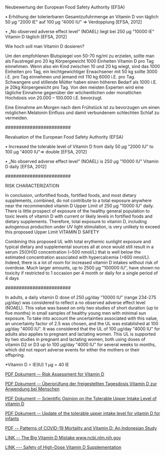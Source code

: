 
Neubewertung der European Food Safety Authority (EFSA)

• Erhöhung der tolerierbaren Gesamtzufuhrmenge an Vitamin D von täglich
50 µg "2000 IE" auf 100 µg "4000 IU" => Verdopplung [EFSA, 2012]

• „No observed adverse effect level“ (NOAEL) liegt bei 250 µg "10000 IE" Vitamin D
täglich [EFSA, 2012]

Wie hoch soll man Vitamin D dosieren?

Um den empfohlenen Blutspiegel von 50-70 ng/ml zu erzielen, sollte man als Faustregel pro 20 kg Körpergewicht 1000 Einheiten Vitamin D pro Tag einnehmen. Wenn also ein Kind zwischen 10 und 20 kg wiegt, sind das 1000 Einheiten pro Tag, ein leichtgewichtiger Erwachsener mit 50 kg sollte 3000 i.E. pro Tag einnehmen und jemand mit 110 kg 6000 i.E. pro Tag. Schwangere und stillende Mütter haben einen höheren Bedarf als 1000 i.E. je 20kg Körpergewicht pro Tag. Von den meisten Experten wird eine tägliche Einnahme gegenüber der wöchentlichen oder monatlichen Hochdosis von 20.000 – 100.000 i.E. bevorzugt.

Eine Einnahme am Morgen nach dem Frühstück ist zu bevorzugen um einen möglichen Melatonin Einfluss und damit verbundenem schlechten Schlaf zu vermeiden.

########################

Revaluation of the European Food Safety Authority (EFSA)

• Increased the tolerable level of Vitamin D from daily
50 µg "2000 IU" to 100 µg "4000 IU"=> double [EFSA, 2012]

• „No observed adverse effect level“ (NOAEL) is 250 µg "10000 IU" Vitamin D
daily [EFSA, 2012]

########################

RISK CHARACTERIZATION

In conclusion, unfortified foods, fortified foods, and most
dietary supplements, combined, do not contribute to a total exposure anywhere near 
the recommended vitamin D Upper Limit of 250 µg "10000 IU" daily. 
There is little prospect of exposure of the healthy general
population to toxic levels of vitamin D with current or likely
levels in fortified foods and dietary supplements. Therefore, total
exposure to vitamin D, including autogenous production under
UV light stimulation, is very unlikely to exceed this proposed Upper Limit VITAMIN D SAFETY

Combining this proposed UL with total erythemic sunlight
exposure and typical dietary and supplemental sources all at once
would still result in a serum 25(OH)D concentration (~500 nmol/L) 
that is well below the estimated concentration associated with hypercalcemia (>600 nmol/L). 
Indeed, there is a lot of room for increased vitamin D intakes without risk of overdose.
Much larger amounts, up to 2500 µg "100000 IU", have shown no toxicity if
restricted to 1 occasion per 4 month or daily for a single period of 4 days

########################

In adults, a daily vitamin D dose of 250 µg/day "10000 IU" (range 234-275 µg/day) was considered to reflect a
no observed adverse effect level (NOAEL). This value was based on only two studies of short
duration (up to five months) in small samples of healthy young men with minimal sun exposure. To
take into account the uncertainties associated with this value, an uncertainty factor of 2.5 was chosen,
and the UL was established at 100 µg/day "4000 IU". It was considered that the UL of 100 µg/day "4000 IU" for adults
also applies to pregnant and lactating women. This UL is supported by two studies in pregnant and
lactating women, both using doses of vitamin D2 or D3 up to 100 µg/day "4000 IU" for several weeks to months,
which did not report adverse events for either the mothers or their offspring.


*Vitamin D	= IE(IU)
    1 μg = 40 IE

<a href="https://github.com/vitaminsafety/Vitamin-D/blob/master/Risk%20assessment%20for%20vitamin%20D.pdf">PDF Dokument -- Risk Assessment for Vitamin D</a>

<a href="https://github.com/vitaminsafety/Vitamin-D/blob/master/Colecalciferol.pdf">PDF Dokument -- Überprüfung der freigestellten Tagesdosis Vitamin D zur Anwendung bei Menschen
</a>

<a href="https://github.com/vitaminsafety/Vitamin-D/blob/master/efsa2012.pdf">PDF Dokument -- Scientific Opinion on the Tolerable Upper Intake Level of vitamin D</a>

<a href="https://github.com/vitaminsafety/Vitamin-D/blob/master/efsa2018.pdf">PDF Dokument -- Update of the tolerable upper intake level for vitamin D for infants</a>

<a href="https://github.com/vitaminsafety/Vitamin-D/blob/master/Patterns%20of%20COVID-19%20Mortality%20and%20Vitamin%20D%20An%20Indonesian%20Study.pdf">PDF -- Patterns of COVID-19 Mortality and Vitamin D: An Indonesian Study</a>

<a href="https://www.ncbi.nlm.nih.gov/pmc/articles/PMC5541280/">LINK -- The Big Vitamin D Mistake www.ncbi.nlm.nih.gov</a>

<a href="https://www.vitad.org/tiki-index.php?page=10%2C000+IU+of+Vitamin+D+taken+daily+for+3+years+is+safe+%E2%80%93+RCT+Nov+2019">LINK --- Safety of High-Dose Vitamin D Supplementation</a>
